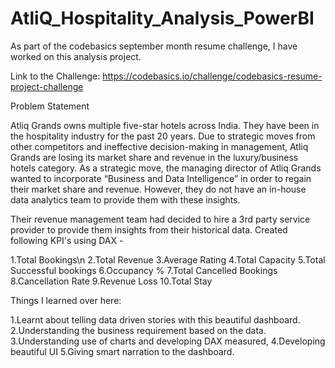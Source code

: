 # AtliQ_Hospitality_Analysis_PowerBI
As part of the codebasics september month resume challenge, I have worked on this analysis project.

Link to the Challenge: https://codebasics.io/challenge/codebasics-resume-project-challenge

Problem Statement

Atliq Grands owns multiple five-star hotels across India. They have been in the hospitality industry for the past 20 years. Due to strategic moves from other competitors and ineffective decision-making in management, Atliq Grands are losing its market share and revenue in the luxury/business hotels category. As a strategic move, the managing director of Atliq Grands wanted to incorporate “Business and Data Intelligence” in order to regain their market share and revenue. However, they do not have an in-house data analytics team to provide them with these insights.

Their revenue management team had decided to hire a 3rd party service provider to provide them insights from their historical data.
Created following KPI's using DAX -

1.Total Bookings\n
2.Total Revenue
3.Average Rating
4.Total Capacity
5.Total Successful bookings
6.Occupancy %
7.Total Cancelled Bookings
8.Cancellation Rate
9.Revenue Loss
10.Total Stay

Things I learned over here:

1.Learnt about telling data driven stories with this beautiful dashboard.
2.Understanding the business requirement based on the data.
3.Understanding use of charts and developing DAX measured,
4.Developing beautiful UI
5.Giving smart narration to the dashboard.
